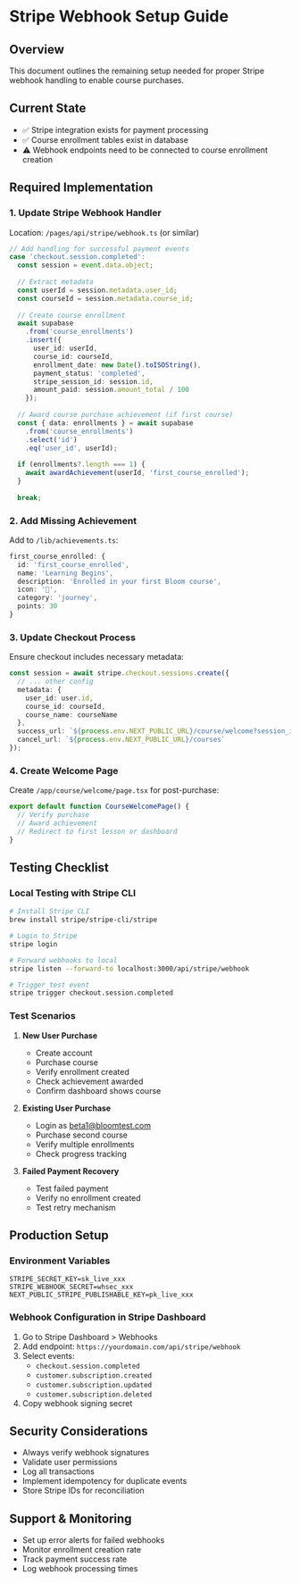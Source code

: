 # Stripe Webhook Setup Guide

## Overview
This document outlines the remaining setup needed for proper Stripe webhook handling to enable course purchases.

## Current State
- ✅ Stripe integration exists for payment processing
- ✅ Course enrollment tables exist in database
- ⚠️ Webhook endpoints need to be connected to course enrollment creation

## Required Implementation

### 1. Update Stripe Webhook Handler
Location: `/pages/api/stripe/webhook.ts` (or similar)

```typescript
// Add handling for successful payment events
case 'checkout.session.completed':
  const session = event.data.object;
  
  // Extract metadata
  const userId = session.metadata.user_id;
  const courseId = session.metadata.course_id;
  
  // Create course enrollment
  await supabase
    .from('course_enrollments')
    .insert({
      user_id: userId,
      course_id: courseId,
      enrollment_date: new Date().toISOString(),
      payment_status: 'completed',
      stripe_session_id: session.id,
      amount_paid: session.amount_total / 100
    });
  
  // Award course purchase achievement (if first course)
  const { data: enrollments } = await supabase
    .from('course_enrollments')
    .select('id')
    .eq('user_id', userId);
  
  if (enrollments?.length === 1) {
    await awardAchievement(userId, 'first_course_enrolled');
  }
  
  break;
```

### 2. Add Missing Achievement
Add to `/lib/achievements.ts`:

```typescript
first_course_enrolled: {
  id: 'first_course_enrolled',
  name: 'Learning Begins',
  description: 'Enrolled in your first Bloom course',
  icon: '📖',
  category: 'journey',
  points: 30
}
```

### 3. Update Checkout Process
Ensure checkout includes necessary metadata:

```typescript
const session = await stripe.checkout.sessions.create({
  // ... other config
  metadata: {
    user_id: user.id,
    course_id: courseId,
    course_name: courseName
  },
  success_url: `${process.env.NEXT_PUBLIC_URL}/course/welcome?session_id={CHECKOUT_SESSION_ID}`,
  cancel_url: `${process.env.NEXT_PUBLIC_URL}/courses`
});
```

### 4. Create Welcome Page
Create `/app/course/welcome/page.tsx` for post-purchase:

```typescript
export default function CourseWelcomePage() {
  // Verify purchase
  // Award achievement
  // Redirect to first lesson or dashboard
}
```

## Testing Checklist

### Local Testing with Stripe CLI
```bash
# Install Stripe CLI
brew install stripe/stripe-cli/stripe

# Login to Stripe
stripe login

# Forward webhooks to local
stripe listen --forward-to localhost:3000/api/stripe/webhook

# Trigger test event
stripe trigger checkout.session.completed
```

### Test Scenarios
1. **New User Purchase**
   - Create account
   - Purchase course
   - Verify enrollment created
   - Check achievement awarded
   - Confirm dashboard shows course

2. **Existing User Purchase**
   - Login as beta1@bloomtest.com
   - Purchase second course
   - Verify multiple enrollments
   - Check progress tracking

3. **Failed Payment Recovery**
   - Test failed payment
   - Verify no enrollment created
   - Test retry mechanism

## Production Setup

### Environment Variables
```env
STRIPE_SECRET_KEY=sk_live_xxx
STRIPE_WEBHOOK_SECRET=whsec_xxx
NEXT_PUBLIC_STRIPE_PUBLISHABLE_KEY=pk_live_xxx
```

### Webhook Configuration in Stripe Dashboard
1. Go to Stripe Dashboard > Webhooks
2. Add endpoint: `https://yourdomain.com/api/stripe/webhook`
3. Select events:
   - `checkout.session.completed`
   - `customer.subscription.created`
   - `customer.subscription.updated`
   - `customer.subscription.deleted`
4. Copy webhook signing secret

## Security Considerations
- Always verify webhook signatures
- Validate user permissions
- Log all transactions
- Implement idempotency for duplicate events
- Store Stripe IDs for reconciliation

## Support & Monitoring
- Set up error alerts for failed webhooks
- Monitor enrollment creation rate
- Track payment success rate
- Log webhook processing times